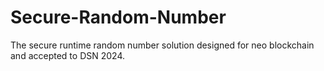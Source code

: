 # Secure-Random-Number
The secure runtime random number solution  designed for neo blockchain and accepted to DSN 2024.
